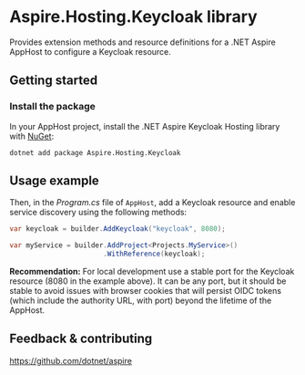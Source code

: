 # Aspire.Hosting.Keycloak library

Provides extension methods and resource definitions for a .NET Aspire AppHost to configure a Keycloak resource.

## Getting started

### Install the package

In your AppHost project, install the .NET Aspire Keycloak Hosting library with [NuGet](https://www.nuget.org):

```dotnetcli
dotnet add package Aspire.Hosting.Keycloak
```

## Usage example

Then, in the _Program.cs_ file of `AppHost`, add a Keycloak resource and enable service discovery using the following methods:

```csharp
var keycloak = builder.AddKeycloak("keycloak", 8080);

var myService = builder.AddProject<Projects.MyService>()
                       .WithReference(keycloak);
```

**Recommendation:** For local development use a stable port for the Keycloak resource (8080 in the example above). It can be any port, but it should be stable to avoid issues with browser cookies that will persist OIDC tokens (which include the authority URL, with port) beyond the lifetime of the AppHost.

## Feedback & contributing

https://github.com/dotnet/aspire
